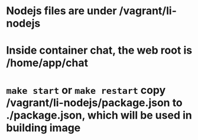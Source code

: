 # Nodejs files are under /vagrant/li-nodejs
# Inside container chat, the web root is /home/app/chat
# `make start` or `make restart` copy /vagrant/li-nodejs/package.json to ./package.json, which will be used in building image
